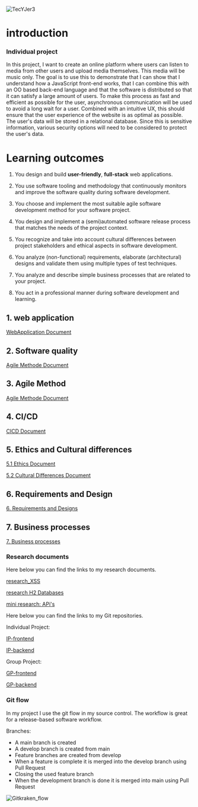 
 ![TecYJer3](https://user-images.githubusercontent.com/73832880/173527142-127a627b-bedc-4681-8622-b8cede20254b.gif)

# introduction
### Individual project
In this project, I want to create an online platform where users can listen to media from other users and upload media themselves. This media will be music only. The goal is to use this to demonstrate that I can show that I understand how a JavaScript front-end works, that I can combine this with an OO based back-end language and that the software is distributed so that it can satisfy a large amount of users. To make this process as fast and efficient as possible for the user, asynchronous communication will be used to avoid a long wait for a user. Combined with an intuitive UX, this should ensure that the user experience of the website is as optimal as possible. The user's data will be stored in a relational database. Since this is sensitive information, various security options will need to be considered to protect the user's data. 

# Learning outcomes


1. You design and build **user-friendly**, **full-stack** web applications.

2. You use software tooling and methodology that continuously monitors and improve the software quality during software development.

3. You choose and implement the most suitable agile software development method for your software project.

4. You design and implement a (semi)automated software release process that matches the needs of the project context.

5. You recognize and take into account cultural differences between project stakeholders and ethical aspects in software development.

6. You analyze (non-functional) requirements, elaborate (architectural) designs and validate them using multiple types of test techniques.

7. You analyze and describe simple business processes that are related to your project.

8. You act in a professional manner during software development and learning.


##  1. web application

[WebApplication Document](https://github.com/SandervanDeurzenStudent/VideoCloud_Portofolio/blob/main/Leeruitkomsten/WebApplication.md)

 ## 2. Software quality
[Agile Methode Document](https://github.com/SandervanDeurzenStudent/VideoCloud_Portofolio/blob/main/Leeruitkomsten/Software_Quality.md)

## 3. Agile Method

[Agile Methode Document](https://github.com/SandervanDeurzenStudent/VideoCloud_Portofolio/blob/main/Leeruitkomsten/Agile_Method.md)

## 4. CI/CD

[CICD Document](https://github.com/SandervanDeurzenStudent/VideoCloud_Portofolio/blob/main/Leeruitkomsten/CICD.md)



## 5. Ethics and Cultural differences
[5.1 Ethics Document](https://github.com/SandervanDeurzenStudent/VideoCloud_Portofolio/blob/main/Leeruitkomsten/Ethics.md)

[5.2 Cultural Differences Document](https://github.com/SandervanDeurzenStudent/VideoCloud_Portofolio/blob/main/Leeruitkomsten/Cultural_differences.md)



##  6. Requirements and Design

[6. Requirements and Designs](https://github.com/SandervanDeurzenStudent/VideoCloud_Portofolio/blob/main/Leeruitkomsten/Requirements_and_designs.md)

## 7. Business processes

[7. Business processes](https://github.com/SandervanDeurzenStudent/VideoCloud_Portofolio/blob/main/Leeruitkomsten/Business_processes.md)

### Research documents

Here below you can find the links to my research documents.

[research_XSS](https://github.com/SandervanDeurzenStudent/VideoCloud_Portofolio/blob/main/Research/S3_IP-Research_XSS.docx)

[research H2 Databases](https://github.com/SandervanDeurzenStudent/VideoCloud_Portofolio/blob/main/Research/S3_research_h2database.docx)

[mini research: APi's](https://github.com/SandervanDeurzenStudent/VideoCloud_Portofolio/blob/main/Research/S3_research_API.docx)

Here below you can find the links to my Git repositories.

Individual Project:

[IP-frontend](https://github.com/SandervanDeurzenStudent/s3-videoCloud_FrontEnd)

[IP-backend](https://github.com/SandervanDeurzenStudent/VideoCloud_backend)

Group Project:

[GP-frontend](https://github.com/RensvGemert/S3-GP-Frontend)

[GP-backend](https://github.com/RensvGemert/S3-GP-Backend)

### Git flow

In my project I use the git flow in my source control. The workflow is great for a release-based software workflow.

Branches:

- A main branch is created
- A develop branch is created from main
- Feature branches are created from develop
- When a feature is complete it is merged into the develop branch using Pull Request
- Closing the used feature branch
- When the development branch is done it is merged into main using Pull Request

![Gitkraken_flow](https://user-images.githubusercontent.com/73832880/171828743-8cf2aedd-df84-4819-ae63-42b1f0078926.JPG)
